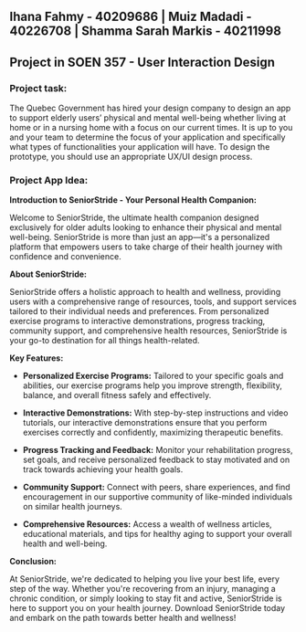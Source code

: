 
## Ihana Fahmy - 40209686 | Muiz Madadi - 40226708 | Shamma Sarah Markis - 40211998

## Project in SOEN 357 - User Interaction Design
### Project task:
The Quebec Government has hired your design company to design an app to support elderly users’
physical and mental well-being whether living at home or in a nursing home with a focus on our current
times. It is up to you and your team to determine the focus of your application and specifically what
types of functionalities your application will have. To design the prototype, you should use an
appropriate UX/UI design process.

### Project App Idea:


**Introduction to SeniorStride - Your Personal Health Companion:**

Welcome to SeniorStride, the ultimate health companion designed exclusively for older adults looking to enhance their physical and mental well-being. SeniorStride is more than just an app—it's a personalized platform that empowers users to take charge of their health journey with confidence and convenience.

**About SeniorStride:**

SeniorStride offers a holistic approach to health and wellness, providing users with a comprehensive range of resources, tools, and support services tailored to their individual needs and preferences. From personalized exercise programs to interactive demonstrations, progress tracking, community support, and comprehensive health resources, SeniorStride is your go-to destination for all things health-related.

**Key Features:**

- **Personalized Exercise Programs:** Tailored to your specific goals and abilities, our exercise programs help you improve strength, flexibility, balance, and overall fitness safely and effectively.

- **Interactive Demonstrations:** With step-by-step instructions and video tutorials, our interactive demonstrations ensure that you perform exercises correctly and confidently, maximizing therapeutic benefits.

- **Progress Tracking and Feedback:** Monitor your rehabilitation progress, set goals, and receive personalized feedback to stay motivated and on track towards achieving your health goals.

- **Community Support:** Connect with peers, share experiences, and find encouragement in our supportive community of like-minded individuals on similar health journeys.

- **Comprehensive Resources:** Access a wealth of wellness articles, educational materials, and tips for healthy aging to support your overall health and well-being.

**Conclusion:**

At SeniorStride, we're dedicated to helping you live your best life, every step of the way. Whether you're recovering from an injury, managing a chronic condition, or simply looking to stay fit and active, SeniorStride is here to support you on your health journey. Download SeniorStride today and embark on the path towards better health and wellness!

